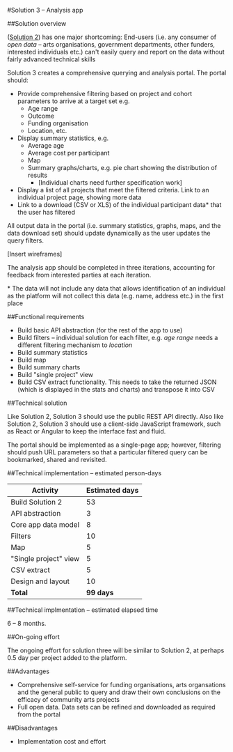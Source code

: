 #Solution 3 – Analysis app

##Solution overview

([Solution 2]((../master/solutions/1-minimum-viable-product.md))) has one major shortcoming: End-users (i.e. any consumer of *open data* – arts organisations, government departments, other funders, interested individuals etc.) can't easily query and report on the data without fairly advanced technical skills

Solution 3 creates a comprehensive querying and analysis portal. The portal should:

* Provide comprehensive filtering based on project and cohort parameters to arrive at a target set e.g. 
  * Age range
  * Outcome
  * Funding organisation
  * Location, etc.
* Display summary statistics, e.g.
  * Average age
  * Average cost per participant
  * Map
  * Summary graphs/charts, e.g. pie chart showing the distribution of results
    * [Individual charts need further specification work]
* Display a list of all projects that meet the filtered criteria. Link to an individual project page, showing more data
* Link to a download (CSV or XLS) of the individual participant data* that the user has filtered

All output data in the portal (i.e. summary statistics, graphs, maps, and the data download set) should update dynamically as the user updates the query filters.

[Insert wireframes]

The analysis app should be completed in three iterations, accounting for feedback from interested parties at each iteration.

\* The data will not include any data that allows identification of an individual as the platform will not collect this data (e.g. name, address etc.) in the first place

##Functional requirements

* Build basic API abstraction (for the rest of the app to use)
* Build filters – individual solution for each filter, e.g. *age range* needs a different filtering mechanism to *location*
* Build summary statistics
* Build map
* Build summary charts
* Build "single project" view
* Build CSV extract functionality. This needs to take the returned JSON (which is displayed in the stats and charts) and transpose it into CSV

##Technical solution

Like Solution 2, Solution 3 should use the public REST API directly. Also like Solution 2, Solution 3 should use a client-side JavaScript framework, such as React or Angular to keep the interface fast and fluid.

The portal should be implemented as a single-page app; however, filtering should push URL parameters so that a particular filtered query can be bookmarked, shared and revisited.

##Technical implementation – estimated person-days

Activity | Estimated days
--- | ---
Build Solution 2 | 53
API abstraction | 3
Core app data model | 8
Filters | 10
Map | 5
"Single project" view | 5
CSV extract | 5
Design and layout | 10
**Total** | **99 days**

##Technical implmentation – estimated elapsed time

6 – 8 months.

##On-going effort

The ongoing effort for solution three will be similar to Solution 2, at perhaps 0.5 day per project added to the platform.

##Advantages

* Comprehensive self-service for funding organisations, arts organsations and the general public to query and draw their own conclusions on the efficacy of community arts projects
* Full open data. Data sets can be refined and downloaded as required from the portal

##Disadvantages

* Implementation cost and effort